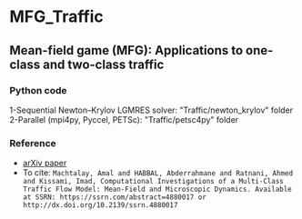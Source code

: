 # MFG_Traffic
## Mean-field game (MFG): Applications to one-class and two-class traffic
### Python code
1-Sequential Newton–Krylov LGMRES solver: "Traffic/newton_krylov" folder  
2-Parallel (mpi4py, Pyccel, PETSc): "Traffic/petsc4py" folder
### Reference
- [arXiv paper](https://arxiv.org/abs/2306.13543)
- To cite: ``` Machtalay, Amal and HABBAL, Abderrahmane and Ratnani, Ahmed and Kissami, Imad, Computational Investigations of a Multi-Class Traffic Flow Model: Mean-Field and Microscopic Dynamics. Available at SSRN: https://ssrn.com/abstract=4880017 or http://dx.doi.org/10.2139/ssrn.4880017 ```
  
